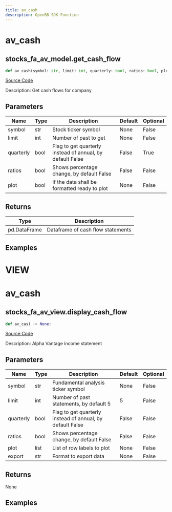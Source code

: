 ```yaml
---
title: av_cash
description: OpenBB SDK Function
---
```

# av_cash

## stocks_fa_av_model.get_cash_flow

```python
def av_cash(symbol: str, limit: int, quarterly: bool, ratios: bool, plot: bool) -> DataFrame:
```
[Source Code](https://github.com/OpenBB-finance/OpenBBTerminal/tree/main/openbb_terminal/stocks/fundamental_analysis/av_model.py#L339)

Description: Get cash flows for company

## Parameters

| Name | Type | Description | Default | Optional |
| ---- | ---- | ----------- | ------- | -------- |
| symbol | str | Stock ticker symbol | None | False |
| limit | int | Number of past to get | None | False |
| quarterly | bool | Flag to get quarterly instead of annual, by default False | False | True |
| ratios | bool | Shows percentage change, by default False | False | False |
| plot | bool | If the data shall be formatted ready to plot | None | False |

## Returns

| Type | Description |
| ---- | ----------- |
| pd.DataFrame | Dataframe of cash flow statements |

## Examples




# VIEW

# av_cash

## stocks_fa_av_view.display_cash_flow

```python
def av_cas) -> None:
```
[Source Code](https://github.com/OpenBB-finance/OpenBBTerminal/tree/main/openbb_terminal/decorators.py#L244)

Description: Alpha Vantage income statement

## Parameters

| Name | Type | Description | Default | Optional |
| ---- | ---- | ----------- | ------- | -------- |
| symbol | str | Fundamental analysis ticker symbol | None | False |
| limit | int | Number of past statements, by default 5 | 5 | False |
| quarterly | bool | Flag to get quarterly instead of annual, by default False | False | False |
| ratios | bool | Shows percentage change, by default False | False | False |
| plot | list | List of row labels to plot | None | False |
| export | str | Format to export data | None | False |

## Returns

None

## Examples

